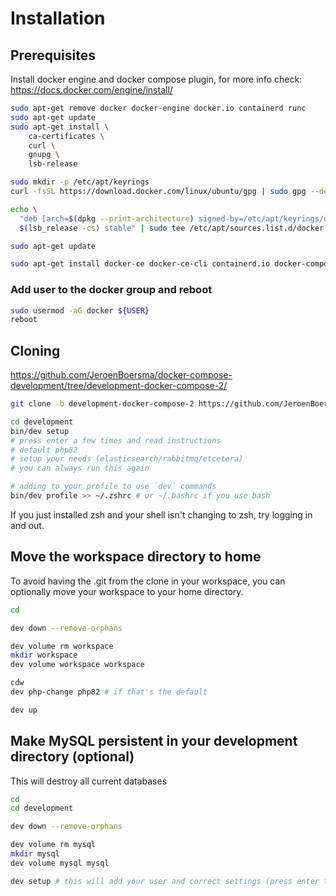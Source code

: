 # Installation
## Prerequisites
Install docker engine and docker compose plugin, for more info check: https://docs.docker.com/engine/install/

```bash
sudo apt-get remove docker docker-engine docker.io containerd runc
sudo apt-get update
sudo apt-get install \
    ca-certificates \
    curl \
    gnupg \
    lsb-release

sudo mkdir -p /etc/apt/keyrings
curl -fsSL https://download.docker.com/linux/ubuntu/gpg | sudo gpg --dearmor -o /etc/apt/keyrings/docker.gpg

echo \
  "deb [arch=$(dpkg --print-architecture) signed-by=/etc/apt/keyrings/docker.gpg] https://download.docker.com/linux/ubuntu \
  $(lsb_release -cs) stable" | sudo tee /etc/apt/sources.list.d/docker.list > /dev/null

sudo apt-get update

sudo apt-get install docker-ce docker-ce-cli containerd.io docker-compose-plugin
```

### Add user to the docker group and reboot
```bash
sudo usermod -aG docker ${USER}
reboot
```

## Cloning
https://github.com/JeroenBoersma/docker-compose-development/tree/development-docker-compose-2/

```bash
git clone -b development-docker-compose-2 https://github.com/JeroenBoersma/docker-compose-development.git development

cd development
bin/dev setup
# press enter a few times and read instructions
# default php82
# setup your needs (elasticsearch/rabbitmq/etcetera)
# you can always run this again

# adding to your profile to use `dev` commands
bin/dev profile >> ~/.zshrc # or ~/.bashrc if you use bash
```

If you just installed zsh and your shell isn't changing to zsh, try logging in and out.

## Move the workspace directory to home
To avoid having the .git from the clone in your workspace, you can optionally move your workspace to your home directory.

```bash
cd

dev down --remove-orphans

dev volume rm workspace
mkdir workspace
dev volume workspace workspace

cdw
dev php-change php82 # if that's the default

dev up
```

## Make MySQL persistent in your development directory (optional)
This will destroy all current databases

```bash
cd
cd development

dev down --remove-orphans

dev volume rm mysql
mkdir mysql
dev volume mysql mysql

dev setup # this will add your user and correct settings (press enter to everything)
```



